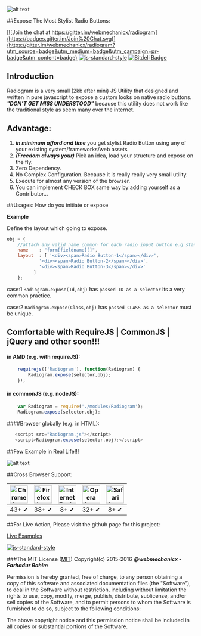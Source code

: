 ![alt text](http://s17.postimg.org/5m4ljet7j/logo_radiogram.png "RadiogramJS official logo")

##Expose The Most Stylist Radio Buttons:

[![Join the chat at https://gitter.im/webmechanicx/radiogram](https://badges.gitter.im/Join%20Chat.svg)](https://gitter.im/webmechanicx/radiogram?utm_source=badge&utm_medium=badge&utm_campaign=pr-badge&utm_content=badge)
[![js-standard-style](https://img.shields.io/badge/code%20style-standard-brightgreen.svg)](http://standardjs.com/)
[![Bitdeli Badge](https://d2weczhvl823v0.cloudfront.net/webmechanicx/radiogram/trend.png)](https://bitdeli.com/free "Bitdeli Badge")

## Introduction

Radiogram is a very small (2kb after mini) JS Utility that designed and written in pure javascript to expose a custom looks on native radio buttons. ***"DON'T GET MISS UNDERSTOOD"*** because this utility does not work like the traditional style as seem  many over the internet.

## Advantage:
1. ***in minimum afford and time*** you get stylist Radio Button using any of your existing system/frameworks/web assets
2. ***(Freedom always your)*** Pick an idea, load your structure and expose on the fly.
2. Zero Dependency.
3. No Complex Configuration. Because it is really really very small utility.
4. Execute for almost any version of the browser.
5. You can implement CHECK BOX same way by adding yourself as a Contributor...


##Usages: How do you initiate or expose

**Example**
 
Define the layout which going to expose.


```javascript
obj = {
	//attach any valid name common for each radio input button e.g standard or array.
	name	: "form[fieldname][]",
	layout	: [ '<div><span>Radio Button-1</span></div>',
		    '<div><span>Radio Button-2</span></div>',
		    '<div><span>Radio Button-3</span></div>'
		  ]
	};
```

case:1 `Radiogram.expose(Id,obj)` has `passed ID as a selector` its a very common practice.

case:2 `Radiogram.expose(Class,obj)` has `passed CLASS as a selector` must be unique.


## Comfortable with RequireJS | CommonJS | jQuery and other soon!!!

#### in AMD (e.g. with requireJS):

```javascript
    requirejs(['Radiogram'], function(Radiogram) {
        Radiogram.expose(selector,obj);
    });
```

#### in commonJS (e.g. nodeJS):

```javascript
    var Radiogram = require('./modules/Radiogram');
    Radiogram.expose(selector,obj);
```
####Browser globally (e.g. in HTML):
    
```javascript
   <script src="Radiogram.js"></script>
   <script>Radiogram.expose(selector,obj);</script>
```
##Few Example in Real Life!!! 

![alt text](http://s29.postimg.org/pg2cab7vb/screenshots_ui.gif "radio button example")



##Cross Browser Support:

<table><thead>
<tr>
<th align="center"><a href="https://camo.githubusercontent.com/082c7772560325405b65f0bd7324b4fe2da8ab3b/687474703a2f2f692e696d6775722e636f6d2f644a43314755762e706e67" target="_blank"><img src="https://camo.githubusercontent.com/082c7772560325405b65f0bd7324b4fe2da8ab3b/687474703a2f2f692e696d6775722e636f6d2f644a43314755762e706e67" alt="Chrome logo" data-canonical-src="http://i.imgur.com/dJC1GUv.png" style="max-width:100%;" height="48px" width="48px"></a></th>
<th align="center"><a href="https://camo.githubusercontent.com/c68f405f8299cba6be937c04c8c4d01e258cb31f/687474703a2f2f692e696d6775722e636f6d2f6f316d355263512e706e67" target="_blank"><img src="https://camo.githubusercontent.com/c68f405f8299cba6be937c04c8c4d01e258cb31f/687474703a2f2f692e696d6775722e636f6d2f6f316d355263512e706e67" alt="Firefox logo" data-canonical-src="http://i.imgur.com/o1m5RcQ.png" style="max-width:100%;" height="48px" width="48px"></a></th>
<th align="center"><a href="https://camo.githubusercontent.com/a90336eb5c6930efdade6a5f9a5f575e3bc4f90d/687474703a2f2f692e696d6775722e636f6d2f386833697a35482e706e67" target="_blank"><img src="https://camo.githubusercontent.com/a90336eb5c6930efdade6a5f9a5f575e3bc4f90d/687474703a2f2f692e696d6775722e636f6d2f386833697a35482e706e67" alt="Internet Explorer logo" data-canonical-src="http://i.imgur.com/8h3iz5H.png" style="max-width:100%;" height="48px" width="48px"></a></th>
<th align="center"><a href="https://camo.githubusercontent.com/da3fb17f8d67861ed830f4d1488dda4040e184df/687474703a2f2f692e696d6775722e636f6d2f695156346e6d4a2e706e67" target="_blank"><img src="https://camo.githubusercontent.com/da3fb17f8d67861ed830f4d1488dda4040e184df/687474703a2f2f692e696d6775722e636f6d2f695156346e6d4a2e706e67" alt="Opera logo" data-canonical-src="http://i.imgur.com/iQV4nmJ.png" style="max-width:100%;" height="48px" width="48px"></a></th>
<th align="center"><a href="https://camo.githubusercontent.com/369185dbc400565efa476f3830d35ffeb9e7c909/687474703a2f2f692e696d6775722e636f6d2f6a3374674e4b4a2e706e67" target="_blank"><img src="https://camo.githubusercontent.com/369185dbc400565efa476f3830d35ffeb9e7c909/687474703a2f2f692e696d6775722e636f6d2f6a3374674e4b4a2e706e67" alt="Safari logo" data-canonical-src="http://i.imgur.com/j3tgNKJ.png" style="max-width:100%;" height="48px" width="48px"></a></th>
</tr>
</thead><tbody>
<tr>
<td align="center">43+ ✔</td>
<td align="center">38+ ✔</td>
<td align="center">8+ ✔</td>
<td align="center">32+ ✔</td>
<td align="center">8+ ✔</td>
</tr>
</tbody></table>


##For Live Action, Please visit the github page for this project:

<a href="http://webmechanicx.github.io/radiogram/" target="_blank">Live Examples</a>






[![js-standard-style](https://cdn.rawgit.com/feross/standard/master/badge.svg)](https://github.com/feross/standard)





###The MIT License (<a href="http://opensource.org/licenses/mit-license">MIT</a>)
Copyright(c) 2015-2016 ***@webmechanicx - Farhadur Rahim***

Permission is hereby granted, free of charge, to any person obtaining a copy
of this software and associated documentation files (the "Software"), to deal
in the Software without restriction, including without limitation the rights
to use, copy, modify, merge, publish, distribute, sublicense, and/or sell
copies of the Software, and to permit persons to whom the Software is
furnished to do so, subject to the following conditions:


The above copyright notice and this permission notice shall be included in
all copies or substantial portions of the Software.

